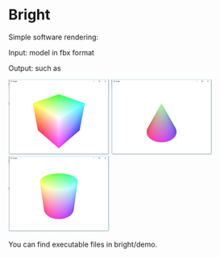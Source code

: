 # Bright
Simple software rendering:

Input: model in fbx format

Output: such as

<img src="https://github.com/ianpas/bright/blob/master/demo/cube.png" alt="cube demo" width="200" height="150"/>
<img src="https://github.com/ianpas/bright/blob/master/demo/cone.png" alt="cube demo" width="200" height="150"/>
<img src="https://github.com/ianpas/bright/blob/master/demo/cylinder.png" alt="cube demo" width="200" height="150"/>

You can find executable files in bright/demo.
